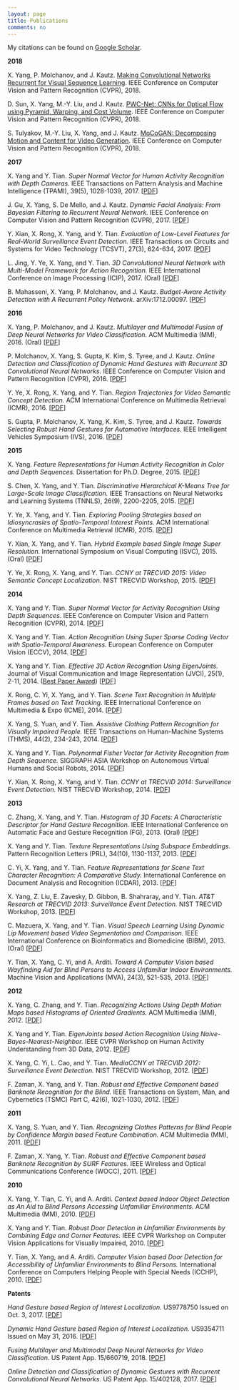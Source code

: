 ```yaml
---
layout: page
title: Publications
comments: no
---
```


My citations can be found on [Google Scholar](http://scholar.google.com/citations?user=yWsMg_gAAAAJ&hl=en).
<br>

**2018**

X. Yang, P. Molchanov, and J. Kautz. [Making Convolutional Networks Recurrent for Visual Sequence Learning](). IEEE Conference on Computer Vision and Pattern Recognition (CVPR), 2018.

D. Sun, X. Yang, M.-Y. Liu, and J. Kautz. [PWC-Net: CNNs for Optical Flow using Pyramid, Warping, and Cost Volume](). IEEE Conference on Computer Vision and Pattern Recognition (CVPR), 2018.

S. Tulyakov, M.-Y. Liu, X. Yang, and J. Kautz. [MoCoGAN: Decomposing Motion and Content for Video Generation](). IEEE Conference on Computer Vision and Pattern Recognition (CVPR), 2018.

**2017**

X. Yang and Y. Tian. *Super Normal Vector for Human Activity Recognition with Depth Cameras.* IEEE Transactions on Pattern Analysis and Machine Intelligence (TPAMI), 39(5), 1028-1039, 2017. [[PDF](/publications/papers/tpami17.pdf)]

J. Gu, X. Yang, S. De Mello, and J. Kautz. *Dynamic Facial Analysis: From Bayesian Filtering to Recurrent Neural Network.* IEEE Conference on Computer Vision and Pattern Recognition (CVPR), 2017. [[PDF](/publications/papers/cvpr17.pdf)]

Y. Xian, X. Rong, X. Yang, and Y. Tian. *Evaluation of Low-Level Features for Real-World Surveillance Event Detection.* IEEE Transactions on Circuits and Systems for Video Technology (TCSVT), 27(3), 624-634, 2017. [[PDF](/publications/papers/tcsvt17.pdf)]

L. Jing, Y. Ye, X. Yang, and Y. Tian. *3D Convolutional Neural Network with Multi-Model Framework for Action Recognition.* IEEE International Conference on Image Processing (ICIP), 2017. (Oral) [[PDF](/publications/papers/icip17.pdf)]

B. Mahasseni, X. Yang, P. Molchanov, and J. Kautz. *Budget-Aware Activity Detection with A Recurrent Policy Network.* arXiv:1712.00097. [[PDF](https://arxiv.org/abs/1712.00097)]

**2016**

X. Yang, P. Molchanov, and J. Kautz. *Multilayer and Multimodal Fusion of Deep Neural Networks for Video Classification.* ACM Multimedia (MM), 2016. (Oral) [[PDF](/publications/papers/mm16.pdf)]

P. Molchanov, X. Yang, S. Gupta, K. Kim, S. Tyree, and J. Kautz. *Online Detection and Classification of Dynamic Hand Gestures with Recurrent 3D Convolutional Neural Networks.* IEEE Conference on Computer Vision and Pattern Recognition (CVPR), 2016. [[PDF](/publications/papers/cvpr16.pdf)]

Y. Ye, X. Rong, X. Yang, and Y. Tian. *Region Trajectories for Video Semantic Concept Detection.* ACM International Conference on Multimedia Retrieval (ICMR), 2016. [[PDF](/publications/papers/icmr16.pdf)]

S. Gupta, P. Molchanov, X. Yang, K. Kim, S. Tyree, and J. Kautz. *Towards Selecting Robust Hand Gestures for Automotive Interfaces.* IEEE Intelligent Vehicles Symposium (IVS), 2016. [[PDF](/publications/papers/ivs16.pdf)]

**2015**

X. Yang. *Feature Representations for Human Activity Recognition in Color and Depth Sequences.* Dissertation for Ph.D. Degree, 2015. [[PDF](/publications/papers/dissertation15.pdf)]

S. Chen, X. Yang, and Y. Tian. *Discriminative Hierarchical K-Means Tree for Large-Scale Image Classification.* IEEE Transactions on Neural Networks and Learning Systems (TNNLS), 26(9), 2200-2205, 2015. [[PDF](/publications/papers/tnnls15.pdf)]

Y. Ye, X. Yang, and Y. Tian. *Exploring Pooling Strategies based on Idiosyncrasies of Spatio-Temporal Interest Points.* ACM International Conference on Multimedia Retrieval (ICMR), 2015. [[PDF](/publications/papers/icmr15.pdf)]

Y. Xian, X. Yang, and Y. Tian. *Hybrid Example based Single Image Super Resolution.* International Symposium on Visual Computing (ISVC), 2015. (Oral) [[PDF](/publications/papers/isvc15.pdf)]

Y. Ye, X. Rong, X. Yang, and Y. Tian. *CCNY at TRECVID 2015: Video Semantic Concept Localization.* NIST TRECVID Workshop, 2015. [[PDF](/publications/papers/trecvid15.pdf)]

**2014**

X. Yang and Y. Tian. *Super Normal Vector for Activity Recognition Using Depth Sequences.* IEEE Conference on Computer Vision and Pattern Recognition (CVPR), 2014. [[PDF](/publications/papers/cvpr14.pdf)]

X. Yang and Y. Tian. *Action Recognition Using Super Sparse Coding Vector with Spatio-Temporal Awareness.* European Conference on Computer Vision (ECCV), 2014. [[PDF](/publications/papers/eccv14.pdf)]

X. Yang and Y. Tian. *Effective 3D Action Recognition Using EigenJoints.* Journal of Visual Communication and Image Representation (JVCI), 25(1), 2-11, 2014. ([Best Paper Award](/publications/papers/jvci-best-paper-award.pdf)) [[PDF](/publications/papers/jvci14.pdf)]

X. Rong, C. Yi, X. Yang, and Y. Tian. *Scene Text Recognition in Multiple Frames based on Text Tracking.* IEEE International Conference on Multimedia & Expo (ICME), 2014. [[PDF](/publications/papers/icme14.pdf)]

X. Yang, S. Yuan, and Y. Tian. *Assistive Clothing Pattern Recognition for Visually Impaired People.* IEEE Transactions on Human-Machine Systems (THMS), 44(2), 234-243, 2014. [[PDF](/publications/papers/thms14.pdf)]

X. Yang and Y. Tian. *Polynormal Fisher Vector for Activity Recognition from Depth Sequence.* SIGGRAPH ASIA Workshop on Autonomous Virtual Humans and Social Robots, 2014. [[PDF](/publications/papers/siggraphw14.pdf)]

Y. Xian, X. Rong, X. Yang, and Y. Tian. *CCNY at TRECVID 2014: Surveillance Event Detection.* NIST TRECVID Workshop, 2014. [[PDF](/publications/papers/trecvid14.pdf)]

**2013**

C. Zhang, X. Yang, and Y. Tian. *Histogram of 3D Facets: A Characteristic Descriptor for Hand Gesture Recognition.* IEEE International Conference on Automatic Face and Gesture Recognition (FG), 2013. (Oral) [[PDF](/publications/papers/fg13.pdf)]

X. Yang and Y. Tian. *Texture Representations Using Subspace Embeddings.* Pattern Recognition Letters (PRL), 34(10), 1130-1137, 2013. [[PDF](/publications/papers/prl13.pdf)]

C. Yi, X. Yang, and Y. Tian. *Feature Representations for Scene Text Character Recognition: A Comparative Study.* International Conference on Document Analysis and Recognition (ICDAR), 2013. [[PDF](/publications/papers/icdar13.pdf)]

X. Yang, Z. Liu, E. Zavesky, D. Gibbon, B. Shahraray, and Y. Tian. *AT&T Research at TRECVID 2013: Surveillance Event Detection.* NIST TRECVID Workshop, 2013. [[PDF](/publications/papers/trecvid13.pdf)]

C. Mazuera, X. Yang, and Y. Tian. *Visual Speech Learning Using Dynamic Lip Movement based Video Segmentation and Comparison.* IEEE International Conference on Bioinformatics and Biomedicine (BIBM), 2013. (Oral) [[PDF](/publications/papers/bibm13.pdf)]

Y. Tian, X. Yang, C. Yi, and A. Arditi. *Toward A Computer Vision based Wayfinding Aid for Blind Persons to Access Unfamiliar Indoor Environments.* Machine Vision and Applications (MVA), 24(3), 521-535, 2013. [[PDF](/publications/papers/mva13.pdf)]

**2012**

X. Yang, C. Zhang, and Y. Tian. *Recognizing Actions Using Depth Motion Maps based Histograms of Oriented Gradients.* ACM Multimedia (MM), 2012. [[PDF](/publications/papers/mm12.pdf)]

X. Yang and Y. Tian. *EigenJoints based Action Recognition Using Naive-Bayes-Nearest-Neighbor.* IEEE CVPR Workshop on Human Activity Understanding from 3D Data, 2012. [[PDF](/publications/papers/cvprw12.pdf)]

X. Yang, C. Yi, L. Cao, and Y. Tian. *MediaCCNY at TRECVID 2012: Surveillance Event Detection.* NIST TRECVID Workshop, 2012. [[PDF](/publications/papers/trecvid12.pdf)]

F. Zaman, X. Yang, and Y. Tian. *Robust and Effective Component based Banknote Recognition for the Blind.* IEEE Transactions on System, Man, and Cybernetics (TSMC) Part C, 42(6), 1021-1030, 2012. [[PDF](/publications/papers/tsmc12.pdf)]

**2011**

X. Yang, S. Yuan, and Y. Tian. *Recognizing Clothes Patterns for Blind People by Confidence Margin based Feature Combination.* ACM Multimedia (MM), 2011. [[PDF](/publications/papers/mm11.pdf)]

F. Zaman, X. Yang, Y. Tian. *Robust and Effective Component based Banknote Recognition by SURF Features.* IEEE Wireless and Optical Communications Conference (WOCC), 2011. [[PDF](/publications/papers/wocc11.pdf)]

**2010**

X. Yang, Y. Tian, C. Yi, and A. Arditi. *Context based Indoor Object Detection as An Aid to Blind Persons Accessing Unfamiliar Environments.* ACM Multimedia (MM), 2010. [[PDF](/publications/papers/mm10.pdf)]

X. Yang and Y. Tian. *Robust Door Detection in Unfamiliar Environments by Combining Edge and Corner Features.* IEEE CVPR Workshop on Computer Vision Applications for Visually Impaired, 2010. [[PDF](/publications/papers/cvprw10.pdf)]

Y. Tian, X. Yang, and A. Arditi. *Computer Vision based Door Detection for Accessibility of Unfamiliar Environments to Blind Persons.* International Conference on Computers Helping People with Special Needs (ICCHP), 2010. [[PDF](/publications/papers/icchp10.pdf)]

**Patents**

*Hand Gesture based Region of Interest Localization.* US9778750 Issued on Oct. 3, 2017. [[PDF](/publications/papers/9778750.pdf)]

*Dynamic Hand Gesture based Region of Interest Localization.* US9354711 Issued on May 31, 2016. [[PDF](/publications/papers/9354711.pdf)]

*Fusing Multilayer and Multimodal Deep Neural Networks for Video Classification.* US Patent App. 15/660719, 2018. [[PDF](/publications/papers/15-660719.pdf)]

*Online Detection and Classification of Dynamic Gestures with Recurrent Convolutional Neural Networks.* US Patent App. 15/402128, 2017. [[PDF](/publications/papers/15-402128.pdf)]
